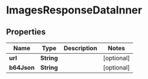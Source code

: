 

# ImagesResponseDataInner


## Properties

Name | Type | Description | Notes
------------ | ------------- | ------------- | -------------
**url** | **String** |  |  [optional]
**b64Json** | **String** |  |  [optional]



